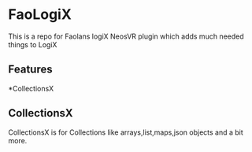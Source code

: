 # FaoLogiX
This is a repo for Faolans logiX NeosVR plugin which adds much needed things to LogiX

## Features
*CollectionsX
## CollectionsX
CollectionsX is for Collections like arrays,list,maps,json objects and a bit more.
